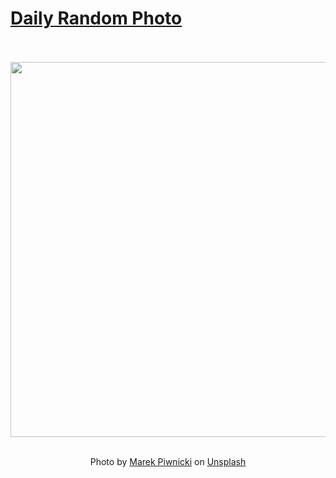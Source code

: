 # [Daily Random Photo](https://www.dailyrandomphoto.com/)

<div align="center">
  <br>
  <br>
  <a href="https://www.dailyrandomphoto.com/p/2023/2023-09-11/"><img src="https://images.unsplash.com/photo-1691604768829-ad1da34d688d?crop=entropy&cs=tinysrgb&fit=max&fm=jpg&ixid=M3w3NzUwOHwwfDF8cmFuZG9tfHx8fHx8fHx8MTY5NDM5MjA5MHw&ixlib=rb-4.0.3&q=80&w=1080" width="600px"></a>
  <br>
  <br>
  <p class="has-text-grey">Photo by <a href="https://unsplash.com/@marekpiwnicki?utm_source=Daily%20Random%20Photo&amp;utm_medium=referral" target="_blank" rel="noopener noreferrer">Marek Piwnicki</a> on <a href="https://unsplash.com/photos/a-view-of-a-mountain-range-at-sunset-98Wk3myKDJs?utm_source=Daily%20Random%20Photo&amp;utm_medium=referral" target="_blank" rel="noopener noreferrer">Unsplash</a></p>
</div>
